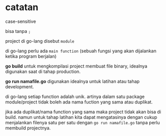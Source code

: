 # catatan

case-sensitive

bisa tanpa  `;`

project di go-lang disebut `module`

di go-lang perlu ada `main function` (sebuah fungsi yang akan dijalankan ketika program berjalan)

**go build** untuk mengkompilasi project membuat file binary, idealnya digunakan saat di tahap production.

**go run namafile.go** digunakan idealnya untuk latihan atau tahap development.

di go-lang setiap function adalah unik. artinya dalam satu package module/project tidak boleh ada nama fuction yang sama atau duplikat.

jika ada duplikat/nama function yang sama maka project tidak akan bisa di build. namun untuk tahap latihan kita dapat mengatasinya dengan cukup menjalankan filenya satu per satu dengan `go run namafile.go` tanpa perlu membuild projectnya.